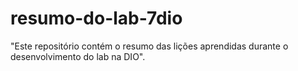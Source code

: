 # resumo-do-lab-7dio
"Este repositório contém o resumo das lições aprendidas durante o desenvolvimento do lab na DIO".
